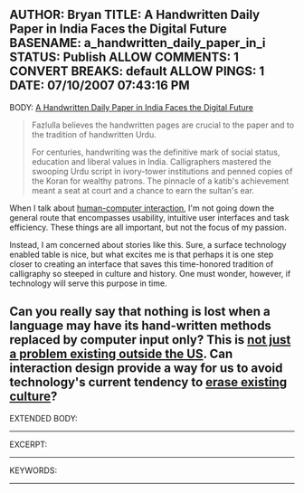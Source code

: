 AUTHOR: Bryan
TITLE: A Handwritten Daily Paper in India Faces the Digital Future
BASENAME: a_handwritten_daily_paper_in_i
STATUS: Publish
ALLOW COMMENTS: 1
CONVERT BREAKS: __default__
ALLOW PINGS: 1
DATE: 07/10/2007 07:43:16 PM
-----
BODY:
<a title="A Handwritten Daily Paper in India Faces the Digital Future" href="http://www.wired.com/culture/lifestyle/news/2007/07/last_calligraphers">A Handwritten Daily Paper in India Faces the Digital Future</a>

<blockquote>Fazlulla believes the handwritten pages are crucial to the paper and to the tradition of handwritten Urdu.

For centuries, handwriting was the definitive mark of social status, education and liberal values in India. Calligraphers mastered the swooping Urdu script in ivory-tower institutions and penned copies of the Koran for wealthy patrons. The pinnacle of a katib's achievement meant a seat at court and a chance to earn the sultan's ear.</blockquote>

When I talk about <a href="http://en.wikipedia.org/wiki/Category:Human-computer_interaction">human-computer interaction</a>, I'm not going down the general route that encompasses usability, intuitive user interfaces and task efficiency. These things are all important, but not the focus of my passion.

Instead, I am concerned about stories like this. Sure, a surface technology enabled table is nice, but what excites me is that perhaps it is one step closer to creating an interface that saves this time-honored tradition of calligraphy so steeped in culture and history. One must wonder, however, if technology will serve this purpose in time.

Can you really say that nothing is lost when a language may have its hand-written methods replaced by computer input only? This is <a href="http://www.leftsider.com/leftsider/2006/10/handwriting_the_lost_art.htm">not just a problem existing outside the US</a>. Can interaction design provide a way for us to avoid technology's current tendency to <a href="http://www.leftsider.com/leftsider/2007/05/now_that_the_semester_is.htm">erase existing culture</a>?
-----
EXTENDED BODY:

-----
EXCERPT:

-----
KEYWORDS:

-----


